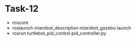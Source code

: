 # Task-12

- roscore
- roslaunch miarobot_description miarobot_gazebo.launch
- rosrun turtlebot_pid_control pid_controller.py
